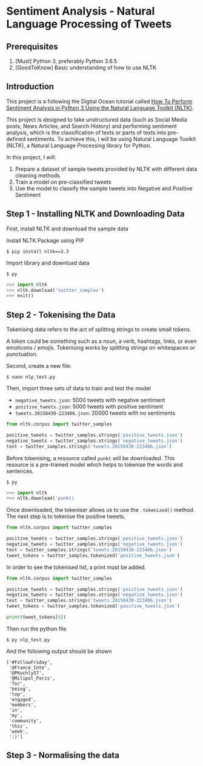 # Sentiment Analysis - Natural Language Processing of Tweets
## Prerequisites
1. [Must] Python 3, preferably Python 3.6.5
2. [GoodToKnow] Basic understanding of how to use NLTK
## Introduction

This project is a following the Digital Ocean tutorial called [How To Perform Sentiment Analysis in Python 3 Using the Natural Language Toolkit (NLTK)](https://www.digitalocean.com/community/tutorials/how-to-perform-sentiment-analysis-in-python-3-using-the-natural-language-toolkit-nltk).

This project is designed to take unstructured data (such as Social Media posts, News Articles, and Search History) and performing sentiment analysis, which is the classification of texts or parts of texts into pre-defined sentiments.
To achieve this, I will be using Natural Language Toolkit (NLTK), a Natural Language Processing library for Python.

In this project, I will:
1. Prepare a dataset of sample tweets provided by NLTK with different data cleaning methods
2. Train a model on pre-classified tweets
3. Use the model to classify the sample tweets into Negative and Positive Sentiment

## Step 1 - Installing NLTK and Downloading Data
First, install NLTK and download the sample data

Install NLTK Package using PIP

`$ pip install nltk==3.3`

Import library and download data

`$ py`

```python
>>> import nltk
>>> nltk.download('twitter_samples')
>>> exit()
```

## Step 2 - Tokenising the Data

Tokenising data refers to the act of splitting strings to create small tokens.

A token could be something such as a noun, a verb, hashtags, links, or even emoticons / emojis. Tokenising works by splitting strings on whitespaces or punctuation.

Second, create a new file:

`$ nano nlp_test.py`

Then, import three sets of data to train and test the model

- `negative_tweets.json`: 5000 tweets with negative sentiment
- `positive_tweets.json`: 5000 tweets with positive sentiment
- `tweets.20150430-223406.json`: 20000 tweets with no sentiments

```python
from nltk.corpus import twitter_samples

positive_tweets = twitter_samples.strings('positive_tweets.json')
negative_tweets = twitter_samples.strings('negative_tweets.json')
text = twitter_samples.strings('tweets.20150430-223406.json')
```

Before tokenising, a resource called `punkt` will be downloaded. This resource is a pre-trained model which helps to tokenise the words and sentences.

`$ py`

```python
>>> import nltk
>>> nltk.download('punkt)
```

Once downloaded, the tokeniser allows us to use the `.tokenized()` method. The next step is to tokenise the positive tweets.

```python
from nltk.corpus import twitter_samples

positive_tweets = twitter_samples.strings('positive_tweets.json')
negative_tweets = twitter_samples.strings('negative_tweets.json')
text = twitter_samples.strings('tweets.20150430-223406.json')
tweet_tokens = twitter_samples.tokenized('positive_tweets.json')
```

In order to see the tokenised list, a print must be added.

```python
from nltk.corpus import twitter_samples

positive_tweets = twitter_samples.strings('positive_tweets.json')
negative_tweets = twitter_samples.strings('negative_tweets.json')
text = twitter_samples.strings('tweets.20150430-223406.json')
tweet_tokens = twitter_samples.tokenized('positive_tweets.json')

print(tweet_tokens[0])
```

Then run the python file

`$ py nlp_test.py`

And the following output should be shown

```shell
['#FollowFriday',
 '@France_Inte',
 '@PKuchly57',
 '@Milipol_Paris',
 'for',
 'being',
 'top',
 'engaged',
 'members',
 'in',
 'my',
 'community',
 'this',
 'week',
 ':)']
```

## Step 3 - Normalising the data